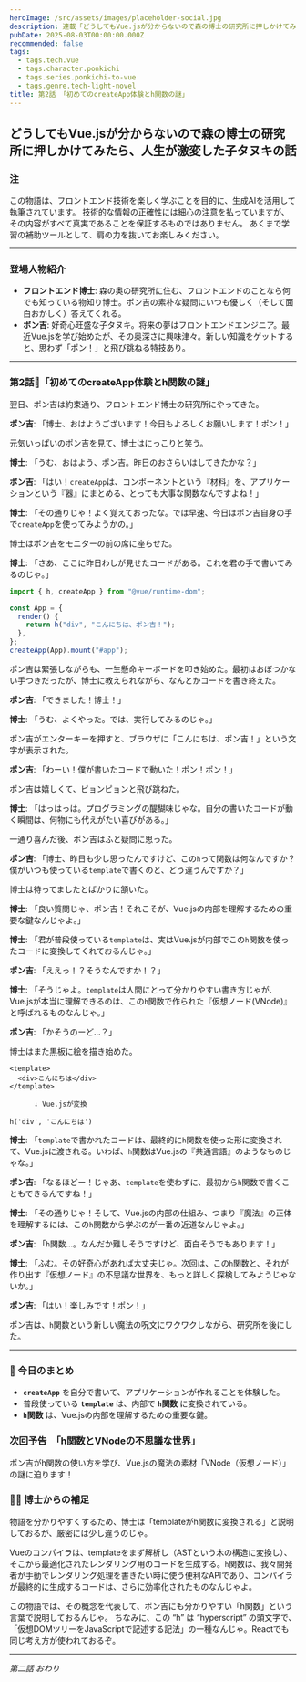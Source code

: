 ```yaml
---
heroImage: /src/assets/images/placeholder-social.jpg
description: 連載「どうしてもVue.jsが分からないので森の博士の研究所に押しかけてみたら、人生が激変した子タヌキの話」\nフロントエンドエンジニアを夢見る子タヌキ・ポン吉が、森の奥の研究所で天才博士と出会い、Vue.jsの不思議な世界に飛び込む！
pubDate: 2025-08-03T00:00:00.000Z
recommended: false
tags:
  - tags.tech.vue
  - tags.character.ponkichi
  - tags.series.ponkichi-to-vue
  - tags.genre.tech-light-novel
title: 第2話 「初めてのcreateApp体験とh関数の謎」
---
```


## どうしてもVue.jsが分からないので森の博士の研究所に押しかけてみたら、人生が激変した子タヌキの話

### 注

この物語は、フロントエンド技術を楽しく学ぶことを目的に、生成AIを活用して執筆されています。
技術的な情報の正確性には細心の注意を払っていますが、その内容がすべて真実であることを保証するものではありません。
あくまで学習の補助ツールとして、肩の力を抜いてお楽しみください。

---

### 登場人物紹介

*   **フロントエンド博士**: 森の奥の研究所に住む、フロントエンドのことなら何でも知っている物知り博士。ポン吉の素朴な疑問にいつも優しく（そして面白おかしく）答えてくれる。
*   **ポン吉**: 好奇心旺盛な子タヌキ。将来の夢はフロントエンドエンジニア。最近Vue.jsを学び始めたが、その奥深さに興味津々。新しい知識をゲットすると、思わず「ポン！」と飛び跳ねる特技あり。

---

### 第2話🦝「初めてのcreateApp体験とh関数の謎」

翌日、ポン吉は約束通り、フロントエンド博士の研究所にやってきた。

**ポン吉**: 「博士、おはようございます！今日もよろしくお願いします！ポン！」

元気いっぱいのポン吉を見て、博士はにっこりと笑う。

**博士**: 「うむ、おはよう、ポン吉。昨日のおさらいはしてきたかな？」

**ポン吉**: 「はい！`createApp`は、コンポーネントという『材料』を、アプリケーションという『器』にまとめる、とっても大事な関数なんですよね！」

**博士**: 「その通りじゃ！よく覚えておったな。では早速、今日はポン吉自身の手で`createApp`を使ってみようかの。」

博士はポン吉をモニターの前の席に座らせた。

**博士**: 「さあ、ここに昨日わしが見せたコードがある。これを君の手で書いてみるのじゃ。」

```javascript
import { h, createApp } from "@vue/runtime-dom";

const App = {
  render() {
    return h("div", "こんにちは、ポン吉！");
  },
};
createApp(App).mount("#app");
```

ポン吉は緊張しながらも、一生懸命キーボードを叩き始めた。最初はおぼつかない手つきだったが、博士に教えられながら、なんとかコードを書き終えた。

**ポン吉**: 「できました！博士！」

**博士**: 「うむ、よくやった。では、実行してみるのじゃ。」

ポン吉がエンターキーを押すと、ブラウザに「こんにちは、ポン吉！」という文字が表示された。

**ポン吉**: 「わーい！僕が書いたコードで動いた！ポン！ポン！」

ポン吉は嬉しくて、ピョンピョンと飛び跳ねた。

**博士**: 「はっはっは。プログラミングの醍醐味じゃな。自分の書いたコードが動く瞬間は、何物にも代えがたい喜びがある。」

一通り喜んだ後、ポン吉はふと疑問に思った。

**ポン吉**: 「博士、昨日も少し思ったんですけど、この`h`って関数は何なんですか？僕がいつも使っている`template`で書くのと、どう違うんですか？」

博士は待ってましたとばかりに頷いた。

**博士**: 「良い質問じゃ、ポン吉！それこそが、Vue.jsの内部を理解するための重要な鍵なんじゃよ。」

**博士**: 「君が普段使っている`template`は、実はVue.jsが内部でこの`h`関数を使ったコードに変換してくれておるんじゃ。」

**ポン吉**: 「ええっ！？そうなんですか！？」

**博士**: 「そうじゃよ。`template`は人間にとって分かりやすい書き方じゃが、Vue.jsが本当に理解できるのは、この`h`関数で作られた『仮想ノード(VNode)』と呼ばれるものなんじゃ。」

**ポン吉**: 「かそうのーど...？」

博士はまた黒板に絵を描き始めた。

```
<template>
  <div>こんにちは</div>
</template>

      ↓ Vue.jsが変換

h('div', 'こんにちは')
```

**博士**: 「`template`で書かれたコードは、最終的に`h`関数を使った形に変換されて、Vue.jsに渡される。いわば、`h`関数はVue.jsの『共通言語』のようなものじゃな。」

**ポン吉**: 「なるほどー！じゃあ、`template`を使わずに、最初から`h`関数で書くこともできるんですね！」

**博士**: 「その通りじゃ！そして、Vue.jsの内部の仕組み、つまり『魔法』の正体を理解するには、この`h`関数から学ぶのが一番の近道なんじゃよ。」

**ポン吉**: 「`h`関数...。なんだか難しそうですけど、面白そうでもあります！」

**博士**: 「ふむ。その好奇心があれば大丈夫じゃ。次回は、この`h`関数と、それが作り出す『仮想ノード』の不思議な世界を、もっと詳しく探検してみようじゃないか。」

**ポン吉**: 「はい！楽しみです！ポン！」

ポン吉は、`h`関数という新しい魔法の呪文にワクワクしながら、研究所を後にした。

---

### **🌟 今日のまとめ**

- **`createApp`** を自分で書いて、アプリケーションが作れることを体験した。
- 普段使っている **`template`** は、内部で **`h`関数** に変換されている。
- **`h`関数** は、Vue.jsの内部を理解するための重要な鍵。

### **次回予告　「h関数とVNodeの不思議な世界」**  

ポン吉がh関数の使い方を学び、Vue.jsの魔法の素材「VNode（仮想ノード）」の謎に迫ります！

###  👨‍🏫 博士からの補足

物語を分かりやすくするため、博士は「templateがh関数に変換される」と説明しておるが、厳密には少し違うのじゃ。

Vueのコンパイラは、templateをまず解析し（ASTという木の構造に変換し）、そこから最適化されたレンダリング用のコードを生成する。`h`関数は、我々開発者が手動でレンダリング処理を書きたい時に使う便利なAPIであり、コンパイラが最終的に生成するコードは、さらに効率化されたものなんじゃよ。

この物語では、その概念を代表して、ポン吉にも分かりやすい「h関数」という言葉で説明しておるんじゃ。
ちなみに、この “h” は “hyperscript” の頭文字で、「仮想DOMツリーをJavaScriptで記述する記法」の一種なんじゃ。Reactでも同じ考え方が使われておるぞ。

---
*第二話 おわり*